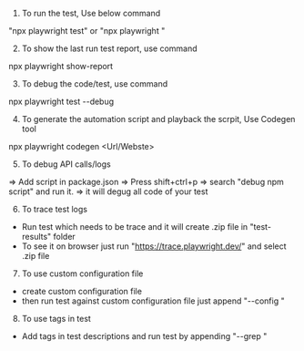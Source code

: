 1. To run the test, Use below command

"npx playwright test" or "npx playwright <testPath>"

2. To show the last run test report, use command

npx playwright show-report

3. To debug the code/test, use command

npx playwright test --debug

4. To generate the automation script and playback the scrpit, Use Codegen tool

npx playwright codegen <Url/Webste>

5. To debug API calls/logs

=> Add script in package.json
=> Press shift+ctrl+p
=> search "debug npm script" and run it.
=> it will degug all code of your test

6. To trace test logs

 - Run test which needs to be trace and it will create .zip file in "test-results" folder 
 - To see it on browser just run "https://trace.playwright.dev/" and select .zip file

 7. To use custom configuration file 
 - create custom configuration file
 - then run test against custom configuration file just append "--config <custom configuration file name>"

 8. To use tags in test
 - Add tags in test descriptions and run test by appending "--grep <tagname>"
